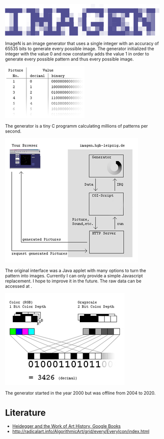 ![ImageN Logo](/2020/html/imagen-tight.png)

ImageN is an image generator that uses a single integer with an accuracy of 65535 bits to generate every possible image. The generator initialized the integer with the value 0 and now constantly adds the value 1 in order to generate every possible pattern and thus every possible image.

![ImageN Logo](/2000/html/numbers.gif)

The generator is a tiny C programm calculating millions of patterns per second.

![ImageN Logo](/2000/html/scheme.gif)

The original interface was a Java applet with many options to turn the pattern into images. Currently I can only provide a simple Javascript replacement. I hope to improve it in the future. The raw data can be accessed at .

![ImageN Logo](/2000/html/bits.gif)

The generator started in the year 2000 but was offline from 2004 to 2020.

# Literature

* [Heidegger and the Work of Art History, Google Books](https://books.google.de/books?id=-D8rDwAAQBAJ&lpg=PA45&ots=pwAfxoNLFD&dq=imagen%20leander%20seige%20every%20icon&pg=PA45#v=onepage&q=imagen%20leander%20seige%20every%20icon&f=false)
* http://radicalart.info/AlgorithmicArt/grid/every/EveryIcon/index.html
